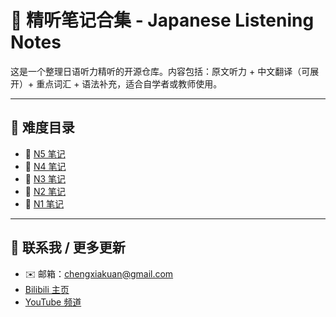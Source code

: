 # 📝 精听笔记合集 - Japanese Listening Notes

这是一个整理日语听力精听的开源仓库。内容包括：原文听力 + 中文翻译（可展开）+ 重点词汇 + 语法补充，适合自学者或教师使用。

---

## 📂 难度目录

- 🔰 [N5 笔记](./N5/)
- 🐣 [N4 笔记](./N4/)
- 📘 [N3 笔记](./N3/)
- 📗 [N2 笔记](./N2/)
- 🧠 [N1 笔记](./N1/)

---

## 📢 联系我 / 更多更新

- ✉️ 邮箱：[chengxiakuan@gmail.com](mailto:chengxiakuan@gmail.com)
- [Bilibili 主页](https://space.bilibili.com/393573154?spm_id_from=333.1007.0.0)
- [YouTube 频道](https://www.youtube.com/@JapaneseListeningRoom)